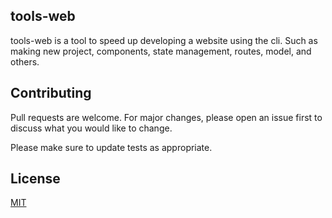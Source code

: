 ## tools-web
tools-web is a tool to speed up developing a website using the cli. Such as making new project, components, state management, routes, model, and others.
## Contributing
Pull requests are welcome. For major changes, please open an issue first to discuss what you would like to change.

Please make sure to update tests as appropriate.

## License
[MIT](https://choosealicense.com/licenses/mit/)
